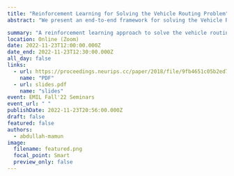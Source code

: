 ```yaml
---
title: "Reinforcement Learning for Solving the Vehicle Routing Problem"
abstract: "We present an end-to-end framework for solving the Vehicle Routing Problem (VRP) using reinforcement learning. In this approach, we train a single policy model that finds near-optimal solutions for a broad range of problem instances of similar size, only by observing the reward signals and following feasibility rules. We consider a parameterized stochastic policy, and by applying a policy gradient algorithm to optimize its parameters, the trained model produces the solution as a sequence of consecutive actions in real time, without the need to re-train for every new problem instance. On capacitated VRP, our approach outperforms classical heuristics and Google's OR-Tools on medium-sized instances in solution quality with comparable computation time (after training). We demonstrate how our approach can handle problems with split delivery and explore the effect of such deliveries on the solution quality. Our proposed framework can be applied to other variants of the VRP such as the stochastic VRP, and has the potential to be applied more generally to combinatorial optimization problems."

summary: "A reinforcement learning approach to solve the vehicle routing problem."
location: Online (Zoom)
date: 2022-11-23T12:00:00.000Z
date_end: 2022-11-23T12:30:00.000Z
all_day: false
links:
  - url: https://proceedings.neurips.cc/paper/2018/file/9fb4651c05b2ed70fba5afe0b039a550-Paper.pdf
    name: "PDF"
  - url: slides.pdf
    name: "slides"
event: EMIL Fall'22 Seminars
event_url: " "
publishDate: 2022-11-23T20:56:00.000Z
draft: false
featured: false
authors:
  - abdullah-mamun
image:
  filename: featured.png
  focal_point: Smart
  preview_only: false
---
```

